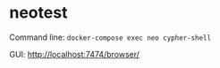 # neotest

Command line: `docker-compose exec neo cypher-shell`

GUI:  <http://localhost:7474/browser/>
